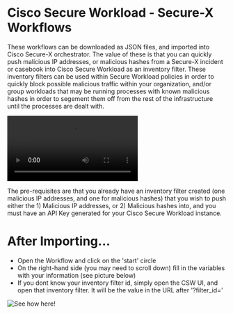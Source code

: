 # Cisco Secure Workload - Secure-X Workflows	

These workflows can be downloaded as JSON files, and imported into Cisco Secure-X orchestrator. The value of these is that you can quickly push malicious IP addresses, or malicious hashes from a Secure-X incident or casebook into Cisco Secure Workload as an inventory filter. These inventory filters can be used within Secure Workload policies in order to quickly block possible malicious traffic within your organization, and/or group workloads that may be running processes with known malicious hashes in order to segement them off from the rest of the infrastructure until the processes are dealt with.

![Quick Video!](https://github.com/jlunde-cisco/SecureX/blob/main/Secure-X-ReadMe.mp4)

The pre-requisites are that you already have an inventory filter created (one malicious IP addresses, and one for malicious hashes) that you wish to push either the 1) Malicious IP addresses, or 2) Malicious hashes into, and you must have an API Key generated for your Cisco Secure Workload instance.

# After Importing...

 - Open the Workflow and click on the 'start' circle
 - On the right-hand side (you may need to scroll down) fill in the variables with your information (see picture below)
 - If you dont know your inventory filter id, simply open the CSW UI, and open that inventory filter. It will be the value in the URL after '?filter_id='


![See how here!](https://github.com/jlunde-cisco/SecureX/blob/main/workflow_edits.png)

